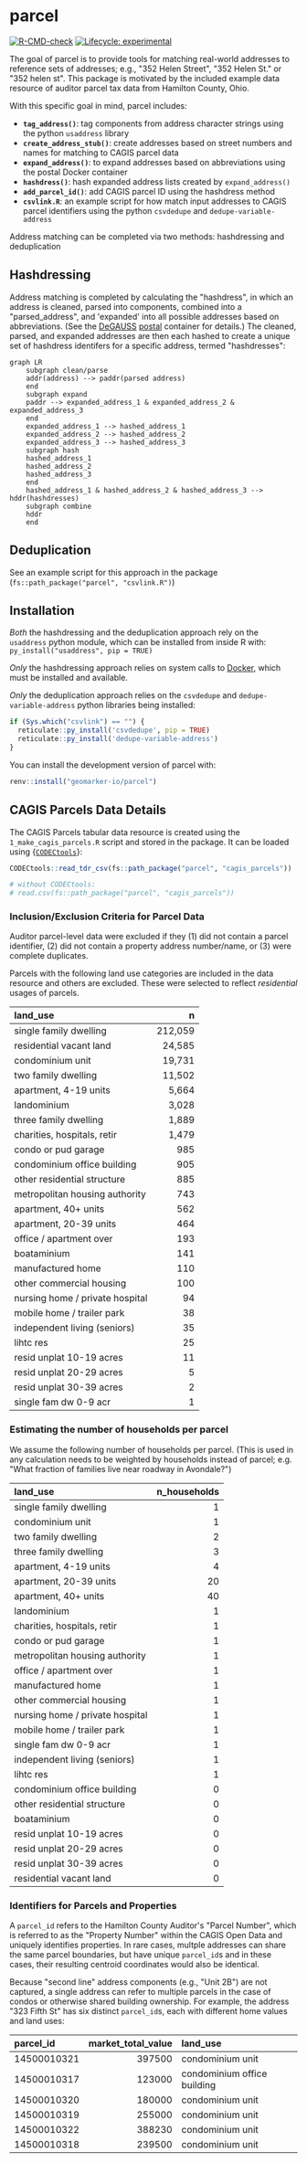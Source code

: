 # parcel

<!-- badges: start -->
[![R-CMD-check](https://github.com/geomarker-io/parcel/actions/workflows/R-CMD-check.yaml/badge.svg)](https://github.com/geomarker-io/parcel/actions/workflows/R-CMD-check.yaml)
[![Lifecycle: experimental](https://img.shields.io/badge/lifecycle-experimental-orange.svg)](https://lifecycle.r-lib.org/articles/stages.html#experimental)
<!-- badges: end -->


The goal of parcel is to provide tools for matching real-world addresses to reference sets of addresses; e.g., "352 Helen Street", "352 Helen St." or "352 helen st". This package is motivated by the included example data resource of auditor parcel tax data from Hamilton County, Ohio.

With this specific goal in mind, parcel includes:

- **`tag_address()`**: tag components from address character strings using the python `usaddress` library
- **`create_address_stub()`**: create addresses based on street numbers and names for matching to CAGIS parcel data
- **`expand_address()`**: to expand addresses based on abbreviations using the postal Docker container
- **`hashdress()`**: hash expanded address lists created by `expand_address()`
- **`add_parcel_id()`**: add CAGIS parcel ID using the hashdress method
- **`csvlink.R`**: an example script for how match input addresses to CAGIS parcel identifiers using the python `csvdedupe` and `dedupe-variable-address`

Address matching can be completed via two methods: hashdressing and deduplication

## Hashdressing

Address matching is completed by calculating the "hashdress", in which an address is cleaned, parsed into components, combined into a "parsed_address", and 'expanded' into all possible addresses based on abbreviations. (See the [DeGAUSS](https://degauss.org) [postal](https://github.com/degauss-org/postal#geomarker-methods) container for details.) The cleaned, parsed, and expanded addresses are then each hashed to create a unique set of hashdress identifers for a specific address, termed "hashdresses":

```mermaid
graph LR
    subgraph clean/parse
    addr(address) --> paddr(parsed address)
    end	
    subgraph expand
    paddr --> expanded_address_1 & expanded_address_2 & expanded_address_3
    end	
    expanded_address_1 --> hashed_address_1	
    expanded_address_2 --> hashed_address_2	
    expanded_address_3 --> hashed_address_3	
    subgraph hash
    hashed_address_1
    hashed_address_2
    hashed_address_3
    end	
    hashed_address_1 & hashed_address_2 & hashed_address_3 --> hddr(hashdresses)
    subgraph combine
    hddr
    end	
```

## Deduplication

See an example script for this approach in the package (`fs::path_package("parcel", "csvlink.R")`)

## Installation

*Both* the hashdressing and the deduplication approach rely on the `usaddress` python module, which can be installed from inside R with: `py_install("usaddress", pip = TRUE)`

*Only* the hashdressing approach relies on system calls to [Docker](https://www.docker.com/), which must be installed and available.

*Only* the deduplication approach relies on the `csvdedupe` and `dedupe-variable-address` python libraries being installed:

```r
if (Sys.which("csvlink") == "") {
  reticulate::py_install('csvdedupe', pip = TRUE)
  reticulate::py_install('dedupe-variable-address')
}
```

You can install the development version of parcel with:

``` r
renv::install("geomarker-io/parcel")
```

## CAGIS Parcels Data Details

The CAGIS Parcels tabular data resource is created using the `1_make_cagis_parcels.R` script and stored in the package.  It can be loaded using {[`CODECtools`](https://geomarker.io/CODECtools)}:

```r
CODECtools::read_tdr_csv(fs::path_package("parcel", "cagis_parcels"))

# without CODECtools:
# read.csv(fs::path_package("parcel", "cagis_parcels"))
```

### Inclusion/Exclusion Criteria for Parcel Data

Auditor parcel-level data were excluded if they (1) did not contain a parcel identifier, (2) did not contain a property address number/name, or (3) were complete duplicates.

Parcels with the following land use categories are included in the data resource and others are excluded.  These were selected to reflect *residential* usages of parcels.

|land_use                        |      n|
|:-------------------------------|------:|
|single family dwelling          | 212,059|
|residential vacant land         |  24,585|
|condominium unit                |  19,731|
|two family dwelling             |  11,502|
|apartment, 4-19 units           |   5,664|
|landominium                     |   3,028|
|three family dwelling           |   1,889|
|charities, hospitals, retir     |   1,479|
|condo or pud garage             |    985|
|condominium office building     |    905|
|other residential structure     |    885|
|metropolitan housing authority  |    743|
|apartment, 40+ units            |    562|
|apartment, 20-39 units          |    464|
|office / apartment over         |    193|
|boataminium                     |    141|
|manufactured home               |    110|
|other commercial housing        |    100|
|nursing home / private hospital |     94|
|mobile home / trailer park      |     38|
|independent living (seniors)    |     35|
|lihtc res                       |     25|
|resid unplat 10-19 acres        |     11|
|resid unplat 20-29 acres        |      5|
|resid unplat 30-39 acres        |      2|
|single fam dw 0-9 acr           |      1|

### Estimating the number of households per parcel

We assume the following number of households per parcel.  (This is used in any calculation needs to be weighted by households instead of parcel; e.g. "What fraction of families live near roadway in Avondale?")

|land_use                        |n_households|
|:-------------------------------|------:|
|single family dwelling          |1|
|condominium unit                |1|
|two family dwelling             |2|
|three family dwelling           |3|
|apartment, 4-19 units           |4|
|apartment, 20-39 units          |20|
|apartment, 40+ units            |40|
|landominium                     |1|
|charities, hospitals, retir     |1|
|condo or pud garage             |1|
|metropolitan housing authority  |1|
|office / apartment over         |1|
|manufactured home               |1|
|other commercial housing        |1|
|nursing home / private hospital |1|
|mobile home / trailer park      |1|
|single fam dw 0-9 acr           |1|
|independent living (seniors)    |1|
|lihtc res                       |1|
|condominium office building     |0|
|other residential structure     |0|
|boataminium                     |0|
|resid unplat 10-19 acres        |0|
|resid unplat 20-29 acres        |0|
|resid unplat 30-39 acres        |0|
|residential vacant land         |0|

### Identifiers for Parcels and Properties

A `parcel_id` refers to the Hamilton County Auditor's "Parcel Number", which is referred to as the "Property Number" within the CAGIS Open Data and uniquely identifies properties. In rare cases, multple addresses can share the same parcel boundaries, but have unique `parcel_id`s and in these cases, their resulting centroid coordinates would also be identical.

Because "second line" address components (e.g., "Unit 2B") are not captured, a single address can refer to multiple parcels in the case of condos or otherwise shared building ownership. For example, the address "323 Fifth St" has six distinct `parcel_id`s, each with different home values and land uses:

|parcel_id   | market_total_value|land_use                    |
|:-----------|------------------:|:---------------------------|
|14500010321 |             397500|condominium unit            |
|14500010317 |             123000|condominium office building |
|14500010320 |             180000|condominium unit            |
|14500010319 |             255000|condominium unit            |
|14500010322 |             388230|condominium unit            |
|14500010318 |             239500|condominium unit            |

